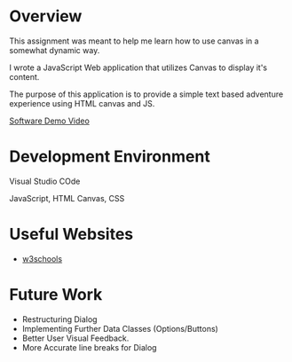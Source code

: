 # Overview

This assignment was meant to help me learn how to use canvas in a somewhat dynamic way.

I wrote a JavaScript Web application that utilizes Canvas to display it's content.

The purpose of this application is to provide a simple text based adventure experience using HTML canvas and JS.

[Software Demo Video](https://youtu.be/MptEb6My1hc)

# Development Environment

Visual Studio COde

JavaScript, HTML Canvas, CSS

# Useful Websites

- [w3schools](https://www.w3schools.com)

# Future Work

- Restructuring Dialog
- Implementing Further Data Classes (Options/Buttons)
- Better User Visual Feedback.
- More Accurate line breaks for Dialog